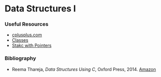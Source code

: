 # Data Structures I

### Useful Resources
  * [cplusplus.com](http://www.cplusplus.com/)
  * [Classes](https://stackoverflow.com/questions/9579930/separating-class-code-into-a-header-and-cpp-file)
  * [Stakc with Pointers](https://stackoverflow.com/questions/21914304/implementing-a-stack-class-in-c)
### Bibliography
 * Reema Thareja, _Data Structures Using C_, Oxford Press, 2014. [Amazon](https://www.amazon.com/Structures-Using-Reema-Thareja-2014-10-09/dp/B01JXR27LA)
